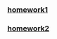
### [homework1](https://github.com/zfr0411/swsad-homework/blob/master/swsad%20homework1.md)
### [homework2](https://github.com/zfr0411/swsad-homework/blob/master/swsad%20homework2.md)
